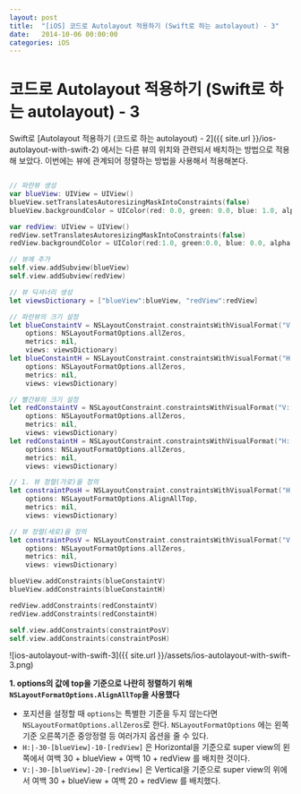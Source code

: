 ```yaml
---
layout: post
title:  "[iOS] 코드로 Autolayout 적용하기 (Swift로 하는 autolayout) - 3"
date:   2014-10-06 00:00:00
categories: iOS
---
```

# 코드로 Autolayout 적용하기 (Swift로 하는 autolayout) - 3

Swift로 [Autolayout 적용하기 (코드로 하는 autolayout) - 2]({{ site.url }}/ios-autolayout-with-swift-2) 에서는 다른 뷰의 위치와 관련되서 배치하는 방법으로 적용해 보았다. 이번에는 뷰에 관계되어 정렬하는 방법을 사용해서 적용해본다.

```swift

// 파란뷰 생성
var blueView: UIView = UIView()
blueView.setTranslatesAutoresizingMaskIntoConstraints(false)
blueView.backgroundColor = UIColor(red: 0.0, green: 0.0, blue: 1.0, alpha: 1.0)

var redView: UIView = UIView()
redView.setTranslatesAutoresizingMaskIntoConstraints(false)
redView.backgroundColor = UIColor(red:1.0, green:0.0, blue: 0.0, alpha: 1.0)

// 뷰에 추가
self.view.addSubview(blueView)
self.view.addSubview(redView)

// 뷰 딕셔너리 생성
let viewsDictionary = ["blueView":blueView, "redView":redView]

// 파란뷰의 크기 설정
let blueConstaintV = NSLayoutConstraint.constraintsWithVisualFormat("V:[blueView(100)]",
    options: NSLayoutFormatOptions.allZeros,
    metrics: nil,
    views: viewsDictionary)
let blueConstaintH = NSLayoutConstraint.constraintsWithVisualFormat("H:[blueView(100)]",
    options: NSLayoutFormatOptions.allZeros,
    metrics: nil,
    views: viewsDictionary)

// 빨간뷰의 크기 설정
let redConstaintV = NSLayoutConstraint.constraintsWithVisualFormat("V:[redView(200)]",
    options: NSLayoutFormatOptions.allZeros,
    metrics: nil,
    views: viewsDictionary)
let redConstaintH = NSLayoutConstraint.constraintsWithVisualFormat("H:[redView(100)]",
    options: NSLayoutFormatOptions.allZeros,
    metrics: nil,
    views: viewsDictionary)

// 1. 뷰 정렬(가로)을 정의
let constraintPosH = NSLayoutConstraint.constraintsWithVisualFormat("H:|-30-[blueView]-10-[redView]",
    options: NSLayoutFormatOptions.AlignAllTop,
    metrics: nil,
    views: viewsDictionary)

// 뷰 정렬(세로)을 정의
let constraintPosV = NSLayoutConstraint.constraintsWithVisualFormat("V:|-130-[blueView]",
    options: NSLayoutFormatOptions.allZeros,
    metrics: nil,
    views: viewsDictionary)

blueView.addConstraints(blueConstaintV)
blueView.addConstraints(blueConstaintH)

redView.addConstraints(redConstaintV)
redView.addConstraints(redConstaintH)

self.view.addConstraints(constraintPosV)
self.view.addConstraints(constraintPosH)


```

![ios-autolayout-with-swift-3]({{ site.url }}/assets/ios-autolayout-with-swift-3.png)

**1. options의 값에 top을 기준으로 나란히 정렬하기 위해 `NSLayoutFormatOptions.AlignAllTop`을 사용했다**

  * 포지션을 설정할 때 `options`는 특별한 기준을 두지 않는다면 `NSLayoutFormatOptions.allZeros`로 한다. `NSLayoutFormatOptions` 에는 왼쪽기준 오른쪽기준 중앙정렬 등 여러가지 옵션을 줄 수 있다.
  * `H:|-30-[blueView]-10-[redView]` 은 Horizontal을 기준으로 super view의 왼쪽에서 여백 30 + blueView + 여백 10 + redView 를 배치한 것이다.
  * `V:|-30-[blueView]-20-[redView]` 은 Vertical을 기준으로 super view의 위에서 여백 30 + blueView + 여백 20 + redView 를 배치했다.
